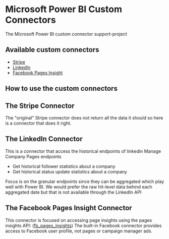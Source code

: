 # Microsoft Power BI Custom Connectors
The Microsoft Power BI custom connector support-project

## Available custom connectors
* [Stripe](#the-stripe-connector)
* [LinkedIn](#the-linkedin-connector)
* [Facebook Pages Insight](#the-facebook-pages-insight-connector)

## How to use the custom connectors

## The Stripe Connector

The "original" Stripe connector does not return all the data it should so here is a connector that does it right.

## The LinkedIn Connector

This is a connector that access the historical endpoints of linkedin Manage Company Pages endpoints

- Get historical follower statistics about a company
- Get historical status update statistics about a company

Focus is on the granular endpoints since they can be aggregated which play well with Power BI.
We would prefer the raw hit-level data behind each aggregated date but that is not available through the LinkedIn API

## The Facebook Pages Insight Connector

This connector is focused on accessing page insights using the pages insights API: ([fb_pages_insights])
The built-in Facebook connector provides access to Facebook user profile, not pages or campaign manager ads.


[fb_pages_insights]: https://developers.facebook.com/docs/graph-api/reference/page/insights
[fb_pages_insights_navigator_shot]: https://github.com/mbilling/PBIConnectors/tree/master/img/fb_pages_insights_navigator_shot.png
